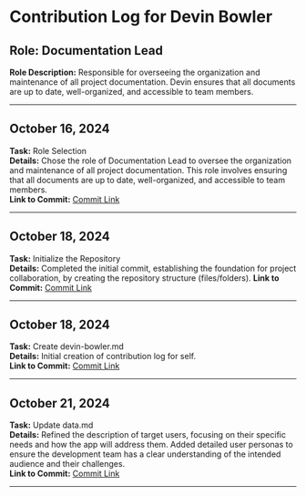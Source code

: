 
# Contribution Log for Devin Bowler

## Role: Documentation Lead
**Role Description:** Responsible for overseeing the organization and maintenance of all project documentation. Devin ensures that all documents are up to date, well-organized, and accessible to team members.

---

## October 16, 2024
**Task:** Role Selection  
**Details:** Chose the role of Documentation Lead to oversee the organization and maintenance of all project documentation. This role involves ensuring that all documents are up to date, well-organized, and accessible to team members.  
**Link to Commit:** [Commit Link](#)

---

## October 18, 2024
**Task:** Initialize the Repository  
**Details:** Completed the initial commit, establishing the foundation for project collaboration, by creating the repository structure (files/folders).
**Link to Commit:** [Commit Link](#)

---

## October 18, 2024
**Task:** Create devin-bowler.md  
**Details:** Initial creation of contribution log for self.  
**Link to Commit:** [Commit Link](#)

---

## October 21, 2024
**Task:** Update data.md  
**Details:** Refined the description of target users, focusing on their specific needs and how the app will address them. Added detailed user personas to ensure the development team has a clear understanding of the intended audience and their challenges.  
**Link to Commit:** [Commit Link](#)

---
